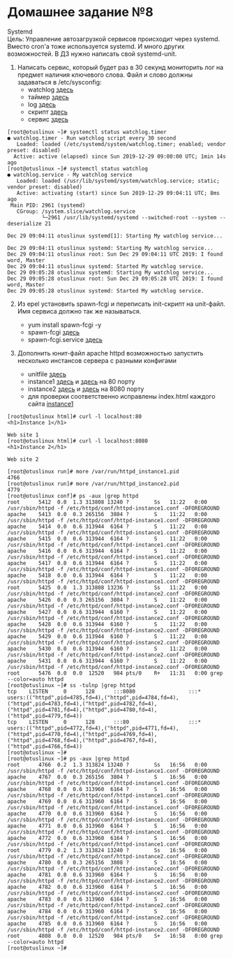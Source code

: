 # Домашнее задание №8

Systemd  
Цель: Управление автозагрузкой сервисов происходит через systemd. Вместо cron'а тоже используется systemd. И много других возможностей. В ДЗ нужно написать свой systemd-unit.  

1. Написать сервис, который будет раз в 30 секунд мониторить лог на предмет наличия ключевого слова. Файл и слово должны задаваться в /etc/sysconfig:  
	* watchlog [здесь](watchlog)  
	* таймер [здесь](watchlog.timer)  
	* log [здесь](watchlog.log)  
	* скрипт [здесь](watchlog.log)  
	* сервис [здесь](watchlog.service)  

```
[root@otuslinux ~]# systemctl status watchlog.timer
● watchlog.timer - Run watchlog script every 30 second
   Loaded: loaded (/etc/systemd/system/watchlog.timer; enabled; vendor preset: disabled)
  Active: active (elapsed) since Sun 2019-12-29 09:00:00 UTC; 1min 14s ago
[root@otuslinux ~]# systemctl status watchlog
● watchlog.service - My watchlog service
   Loaded: loaded (/usr/lib/systemd/system/watchlog.service; static; vendor preset: disabled)
   Active: activating (start) since Sun 2019-12-29 09:04:11 UTC; 8ms ago
 Main PID: 2961 (systemd)
   CGroup: /system.slice/watchlog.service
           └─2961 /usr/lib/systemd/systemd --switched-root --system --deserialize 21
  
Dec 29 09:04:11 otuslinux systemd[1]: Starting My watchlog service...

Dec 29 09:04:11 otuslinux systemd: Starting My watchlog service...
Dec 29 09:04:11 otuslinux root: Sun Dec 29 09:04:11 UTC 2019: I found word, Master
Dec 29 09:04:11 otuslinux systemd: Started My watchlog service.
Dec 29 09:05:28 otuslinux systemd: Starting My watchlog service...
Dec 29 09:05:28 otuslinux root: Sun Dec 29 09:05:28 UTC 2019: I found word, Master
Dec 29 09:05:28 otuslinux systemd: Started My watchlog service.
```
  
2. Из epel установить spawn-fcgi и переписать init-скрипт на unit-файл. Имя сервиса должно так же называться.  
    * yum install spawn-fcgi -y  
    * spawn-fcgi [здесь](spawn-fcgi)  
    * spawn-fcgi.service [здесь](spawn-fcgi.service)  
  
3. Дополнить юнит-файл apache httpd возможностью запустить несколько инстансов сервера с разными конфигами  
    * unitfile [здесь](httpd@.service)  
    * instance1 [здесь](httpd-instance1.conf) и [здесь](httpd-instance1) на 80 порту  
    * instance2 [здесь](httpd-instance2.conf) и [здесь](httpd-instance2) на 8080 порту   
    * для проверки соответственно исправлены index.html каждого сайта [instance1](index.html)  
  
```
[root@otuslinux html]# curl -l localhost:80
<h1>Instance 1</h1>

Web site 1
[root@otuslinux html]# curl -l localhost:8080  
<h1>Instance 2</h1>

Web site 2

[root@otuslinux run]# more /var/run/httpd_instance1.pid
4766
[root@otuslinux run]# more /var/run/httpd_instance2.pid
4779
[root@otuslinux conf]# ps -aux |grep httpd
root      5412  0.0  1.3 313808 13240 ?        Ss   11:22   0:00 /usr/sbin/httpd -f /etc/httpd/conf/httpd-instance1.conf -DFOREGROUND
apache    5413  0.0  0.3 265156  3804 ?        S    11:22   0:00 /usr/sbin/httpd -f /etc/httpd/conf/httpd-instance1.conf -DFOREGROUND
apache    5414  0.0  0.6 313944  6164 ?        S    11:22   0:00 /usr/sbin/httpd -f /etc/httpd/conf/httpd-instance1.conf -DFOREGROUND
apache    5415  0.0  0.6 313944  6164 ?        S    11:22   0:00 /usr/sbin/httpd -f /etc/httpd/conf/httpd-instance1.conf -DFOREGROUND
apache    5416  0.0  0.6 313944  6164 ?        S    11:22   0:00 /usr/sbin/httpd -f /etc/httpd/conf/httpd-instance1.conf -DFOREGROUND
apache    5417  0.0  0.6 313944  6164 ?        S    11:22   0:00 /usr/sbin/httpd -f /etc/httpd/conf/httpd-instance1.conf -DFOREGROUND
apache    5418  0.0  0.6 313944  6164 ?        S    11:22   0:00 /usr/sbin/httpd -f /etc/httpd/conf/httpd-instance1.conf -DFOREGROUND
root      5425  0.0  1.3 313808 13236 ?        Ss   11:22   0:00 /usr/sbin/httpd -f /etc/httpd/conf/httpd-instance2.conf -DFOREGROUND
apache    5426  0.0  0.3 265156  3804 ?        S    11:22   0:00 /usr/sbin/httpd -f /etc/httpd/conf/httpd-instance2.conf -DFOREGROUND
apache    5427  0.0  0.6 313944  6160 ?        S    11:22   0:00 /usr/sbin/httpd -f /etc/httpd/conf/httpd-instance2.conf -DFOREGROUND
apache    5428  0.0  0.6 313944  6160 ?        S    11:22   0:00 /usr/sbin/httpd -f /etc/httpd/conf/httpd-instance2.conf -DFOREGROUND
apache    5429  0.0  0.6 313944  6160 ?        S    11:22   0:00 /usr/sbin/httpd -f /etc/httpd/conf/httpd-instance2.conf -DFOREGROUND
apache    5430  0.0  0.6 313944  6160 ?        S    11:22   0:00 /usr/sbin/httpd -f /etc/httpd/conf/httpd-instance2.conf -DFOREGROUND
apache    5431  0.0  0.6 313944  6160 ?        S    11:22   0:00 /usr/sbin/httpd -f /etc/httpd/conf/httpd-instance2.conf -DFOREGROUND
root      5476  0.0  0.0  12520   984 pts/0    R+   11:31   0:00 grep --color=auto httpd
[root@otuslinux ~]# ss -tulnp |grep httpd
tcp    LISTEN     0      128      :::8080                 :::*                   users:(("httpd",pid=4785,fd=4),("httpd",pid=4784,fd=4),("httpd",pid=4783,fd=4),("httpd",pid=4782,fd=4),("httpd",pid=4781,fd=4),("httpd",pid=4780,fd=4),("httpd",pid=4779,fd=4))
tcp    LISTEN     0      128      :::80                   :::*                   users:(("httpd",pid=4772,fd=4),("httpd",pid=4771,fd=4),("httpd",pid=4770,fd=4),("httpd",pid=4769,fd=4),("httpd",pid=4768,fd=4),("httpd",pid=4767,fd=4),("httpd",pid=4766,fd=4))
[root@otuslinux ~]#
[root@otuslinux ~]# ps -aux |grep httpd
root      4766  0.2  1.3 313824 13240 ?        Ss   16:56   0:00 /usr/sbin/httpd -f /etc/httpd/conf/httpd-instance1.conf -DFOREGROUND
apache    4767  0.0  0.3 265156  3804 ?        S    16:56   0:00 /usr/sbin/httpd -f /etc/httpd/conf/httpd-instance1.conf -DFOREGROUND
apache    4768  0.0  0.6 313960  6164 ?        S    16:56   0:00 /usr/sbin/httpd -f /etc/httpd/conf/httpd-instance1.conf -DFOREGROUND
apache    4769  0.0  0.6 313960  6164 ?        S    16:56   0:00 /usr/sbin/httpd -f /etc/httpd/conf/httpd-instance1.conf -DFOREGROUND
apache    4770  0.0  0.6 313960  6164 ?        S    16:56   0:00 /usr/sbin/httpd -f /etc/httpd/conf/httpd-instance1.conf -DFOREGROUND
apache    4771  0.0  0.6 313960  6164 ?        S    16:56   0:00 /usr/sbin/httpd -f /etc/httpd/conf/httpd-instance1.conf -DFOREGROUND
apache    4772  0.0  0.6 313960  6164 ?        S    16:56   0:00 /usr/sbin/httpd -f /etc/httpd/conf/httpd-instance1.conf -DFOREGROUND
root      4779  0.2  1.3 313824 13240 ?        Ss   16:56   0:00 /usr/sbin/httpd -f /etc/httpd/conf/httpd-instance2.conf -DFOREGROUND
apache    4780  0.0  0.3 265156  3808 ?        S    16:56   0:00 /usr/sbin/httpd -f /etc/httpd/conf/httpd-instance2.conf -DFOREGROUND
apache    4781  0.0  0.6 313960  6164 ?        S    16:56   0:00 /usr/sbin/httpd -f /etc/httpd/conf/httpd-instance2.conf -DFOREGROUND
apache    4782  0.0  0.6 313960  6164 ?        S    16:56   0:00 /usr/sbin/httpd -f /etc/httpd/conf/httpd-instance2.conf -DFOREGROUND
apache    4783  0.0  0.6 313960  6164 ?        S    16:56   0:00 /usr/sbin/httpd -f /etc/httpd/conf/httpd-instance2.conf -DFOREGROUND
apache    4784  0.0  0.6 313960  6164 ?        S    16:56   0:00 /usr/sbin/httpd -f /etc/httpd/conf/httpd-instance2.conf -DFOREGROUND
apache    4785  0.0  0.6 313960  6164 ?        S    16:56   0:00 /usr/sbin/httpd -f /etc/httpd/conf/httpd-instance2.conf -DFOREGROUND
root      4808  0.0  0.0  12520   984 pts/0    S+   16:58   0:00 grep --color=auto httpd
[root@otuslinux ~]#
```
